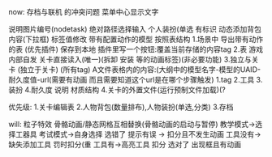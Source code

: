 now:
存档与联机 的冲突问题
菜单中心显示文字

说明图片编号(nodetask) 绝对路径选择输入
个人装扮(单选 有标识
动态添加背包内容(下拉框)
标签值修改
带有配置动作的模型 按照表结构
1.场景中 导出带有动作的表 (优先插件)
保存到本地
插件里写一个按钮:覆盖当前存储的内容tag
2.表 游戏内部自发 关卡直接读入(唯一)(拆卸 安装 等的动画标签)(非必要功能)
3.独立与关卡 (独立于关卡) (所有tag)
A文件表格内的内容:(大纲中的模型名字-模型的UAID-耐久度值-url(需要有动画 而且需要知道这个url是在哪个步骤触发)
    1.tag
    2.工具
    3.装扮
    4.耐久度 说明 材质结构
4.关卡的外置文件(运行预制文件加载)(?

优先级:
1.关卡编辑表
2.人物背包(数量排布),人物装扮(单选,分类)
3.存档


will:
粒子特效
骨骼动画/静态网格互相替换(骨骼动画的启动与暂停)
教学模式->选择工器具
考试模式->自身选择
选错了 提示有误 -> 扣分且不发生动画
	工具没有->缺失添加工具 罚时扣分(重
	工具有->高亮工具 扣分
选对了 出现框且有动画